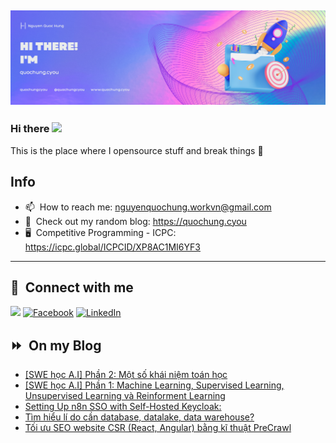 <img src="header.png"></img>
---
### Hi there <a href="https://www.quochung.cyou/"><img src="https://media.giphy.com/media/hvRJCLFzcasrR4ia7z/giphy.gif" width="5%"></a>
This is the place where I opensource stuff and break things :rofl: 

## Info
- 📫 &nbsp;How to reach me: nguyenquochung.workvn@gmail.com
- 🔗 &nbsp;Check out my random blog: https://quochung.cyou
- 🖥️ &nbsp;Competitive Programming - ICPC: https://icpc.global/ICPCID/XP8AC1MI6YF3
---

## 🔗 &nbsp;**Connect with me**


<a href="mailto:nguyenquochung.workvn@gmail.com"><img src="https://img.shields.io/badge/e‑mail-D14836.svg?style=for-the-badge&logo=GMail&logoColor=white"/></a>
[![Facebook](https://img.shields.io/badge/Facebook-1877F2?style=for-the-badge&logo=facebook&logoColor=white)](https://facebook.com/quochung.cyou) 
[![LinkedIn](https://img.shields.io/badge/LinkedIn-0077B5?style=for-the-badge&logo=linkedin&logoColor=white)](https://linkedin.com/in/quochungcyou) 


## ⏩ &nbsp;On my Blog
<!-- BLOG-POST-LIST:START -->
- [[SWE học A.I] Phần 2: Một số khái niệm toán học](https://quochung.cyou/swe-hoc-a-i-phan-2-mot-so-khai-niem-toan-hoc/)
- [[SWE học A.I] Phần 1: Machine Learning, Supervised Learning, Unsupervised Learning và Reinforment Learning](https://quochung.cyou/swe-hoc-a-i-phan-1-machine-learning-supervised-learning-unsupervised-learning-va-reinforment-learning/)
- [Setting Up n8n SSO with Self-Hosted Keycloak:](https://quochung.cyou/setting-up-n8n-sso-with-self-hosted-keycloak/)
- [Tìm hiểu lí do cần database, datalake, data warehouse?](https://quochung.cyou/tim-hieu-li-do-can-database-datalake-data-warehouse/)
- [Tối ưu SEO website CSR &lpar;React, Angular&rpar; bằng kĩ thuật PreCrawl](https://quochung.cyou/toi-uu-seo-website-csr-react-angular-bang-ki-thuat-precrawl/)
<!-- BLOG-POST-LIST:END -->


